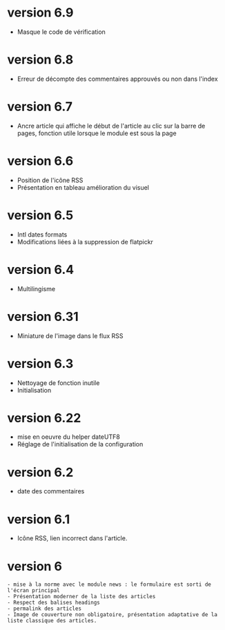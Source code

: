 # version 6.9
- Masque le code de vérification
# version 6.8
- Erreur de décompte des commentaires approuvés ou non dans l'index
# version 6.7
- Ancre article qui affiche le début de l'article au clic sur la barre de pages, fonction utile lorsque le module est sous la page
# version 6.6
- Position de l'icône RSS
- Présentation en tableau amélioration du visuel
# version 6.5
- Intl dates formats
- Modifications liées à la suppression de flatpickr
# version 6.4
- Multilingisme
# version 6.31
- Miniature de l'image dans le flux RSS
# version 6.3
- Nettoyage de fonction inutile
- Initialisation
# version 6.22
- mise en oeuvre du helper dateUTF8
- Réglage de l'initialisation de la configuration
# version 6.2
- date des commentaires
# version 6.1
- Icône RSS, lien incorrect dans l'article.
# version 6
    - mise à la norme avec le module news : le formulaire est sorti de l'écran principal
    - Présentation moderner de la liste des articles
    - Respect des balises headings
    - permalink des articles
    - Image de couverture non obligatoire, présentation adaptative de la liste classique des articles.